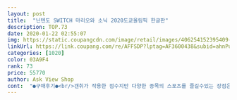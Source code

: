 ```yaml
---
layout: post 
title:  "닌텐도 SWITCH 마리오와 소닉 2020도쿄올림픽 한글판" 
description: TOP.73 
date: 2020-01-22 02:55:07 
img: https://static.coupangcdn.com/image/retail/images/406254152395409-551f5825-5392-4c2f-ad0b-e62dc0c61c03.jpg 
linkUrl: https://link.coupang.com/re/AFFSDP?lptag=AF3600438&subid=ahnPublicAsk&pageKey=324756075&itemId=1039701582&vendorItemId=5496667649&traceid=V0-113-00569cff7882f608 
categories: [1020] 
color: 03A9F4 
rank: 73 
price: 55770 
author: Ask View Shop 
cont:  "●구매후기●<br/>걘취가 작용한 점수지만 다양한 종목의 스포츠를 즐길수있는 장점은 있지만 아이들이 조작을 어려워하네요.<br/><br/>그냥 올림픽이 좋은신분은 구매 ㅎ<br/>닌텐도 스위치 게임 중 집에 마리오 파티와 마리오 카트가 있었는데 한동안 잘 가지고 놀더니 1년여가 지나니까 다른 게 하고 싶다길래 찾아보다가 이걸 골랐어요.<br/> 저희 집은 막내가 초1이라 어려운 게임은 힘들고 그렇다고 너무 유아틱하면 초6, 초3아들내미들이 짜증내서 세 아이 함께 할 수 있고 여러 게임이 가능한 것 고르다 보니 이걸 골랐어요.<br/> 마리오 파티 해보신분은 아시겠지만 이것도 패밀리 게임이에요.<br/> 전 연령층 가능한^^ 마리오 파티보다 모션캡쳐 기능을 더 많이 사용할 수 있어요.<br/> 그래서 게임 잘못하는 저학년도 게임가능해요.<br/> 저희는 온가족이 펜싱과 100m달리기에 빠졌어요.<br/> 게임 종류도 참 다양해요^^<br/>닌텐도 스위치팩 순위를 정한다면 중하위 수준의 팩이라고 먼저 총평남깁니다.<br/><br/>도쿄올림픽 개최를 못해서 유효기간연장팩입니다.<br/>ㅎ<br/>뭔지모르게 복잡한감도 있고, 베스트팩 순위에는 못들것 같아요<br/>운동종목은 다양하지만 큰 기쁨을 느끼면서 경쟁할만한 게임은 몇개되지 않고 그것도 단순 팔 흔들기라서 몇번반복하면 팔아파서 게임을 못할지경입니다 ... <br/><br/>이미 파티게임이 많아서 추가적으로 하나 구매한다면 나쁘지는 않지만 이것을 메인으로 보고 사기엔 오히려 재미반감... <br/> 마리오파티가 훨씬낫습니다 설때 사서 가족과 3회하고 봉인!<br/>탁구나 양궁 기본달리기 정도 외엔 나머지는 거의 비슷한동작의 반복이고 그런게 아닌경우 한사람이 하고 나머지 셋은 손가락빨면서 구경인데 그것도 구경하며 큰 재미가 없음... <br/><br/>파티혹은 접대용으로 고민하는 어른이들을 위한 상품평입니다<br/>걘취가 작용한 점수지만 다양한 종목의 스포츠를 즐길수있는 장점은 있지만 아이들이 조작을 어려워하네요.<br/><br/>그냥 올림픽이 좋은신분은 구매 ㅎ<br/>닌텐도 스위치 게임 중 집에 마리오 파티와 마리오 카트가 있었는데 한동안 잘 가지고 놀더니 1년여가 지나니까 다른 게 하고 싶다길래 찾아보다가 이걸 골랐어요.<br/> 저희 집은 막내가 초1이라 어려운 게임은 힘들고 그렇다고 너무 유아틱하면 초6, 초3아들내미들이 짜증내서 세 아이 함께 할 수 있고 여러 게임이 가능한 것 고르다 보니 이걸 골랐어요.<br/> 마리오 파티 해보신분은 아시겠지만 이것도 패밀리 게임이에요.<br/> 전 연령층 가능한^^ 마리오 파티보다 모션캡쳐 기능을 더 많이 사용할 수 있어요.<br/> 그래서 게임 잘못하는 저학년도 게임가능해요.<br/> 저희는 온가족이 펜싱과 100m달리기에 빠졌어요.<br/> 게임 종류도 참 다양해요^^<br/>닌텐도 스위치팩 순위를 정한다면 중하위 수준의 팩이라고 먼저 총평남깁니다.<br/><br/>도쿄올림픽 개최를 못해서 유효기간연장팩입니다.<br/>ㅎ<br/>뭔지모르게 복잡한감도 있고, 베스트팩 순위에는 못들것 같아요<br/>운동종목은 다양하지만 큰 기쁨을 느끼면서 경쟁할만한 게임은 몇개되지 않고 그것도 단순 팔 흔들기라서 몇번반복하면 팔아파서 게임을 못할지경입니다 ... <br/><br/>이미 파티게임이 많아서 추가적으로 하나 구매한다면 나쁘지는 않지만 이것을 메인으로 보고 사기엔 오히려 재미반감... <br/> 마리오파티가 훨씬낫습니다 설때 사서 가족과 3회하고 봉인!<br/>탁구나 양궁 기본달리기 정도 외엔 나머지는 거의 비슷한동작의 반복이고 그런게 아닌경우 한사람이 하고 나머지 셋은 손가락빨면서 구경인데 그것도 구경하며 큰 재미가 없음... <br/><br/>파티혹은 접대용으로 고민하는 어른이들을 위한 상품평입니다<br/>" 
---
```

